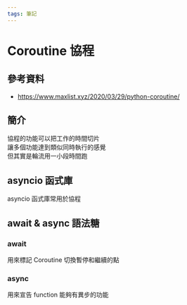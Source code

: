 ```yaml
---
tags: 筆記
---
```


# Coroutine 協程

## 參考資料

- https://www.maxlist.xyz/2020/03/29/python-coroutine/

## 簡介

協程的功能可以把工作的時間切片  
讓多個功能達到類似同時執行的感覺  
但其實是輪流用一小段時間跑  

## asyncio 函式庫

asyncio 函式庫常用於協程  

## await & async 語法糖

### await

用來標記 Coroutine 切換暫停和繼續的點  

### async

用來宣告 function 能夠有異步的功能  